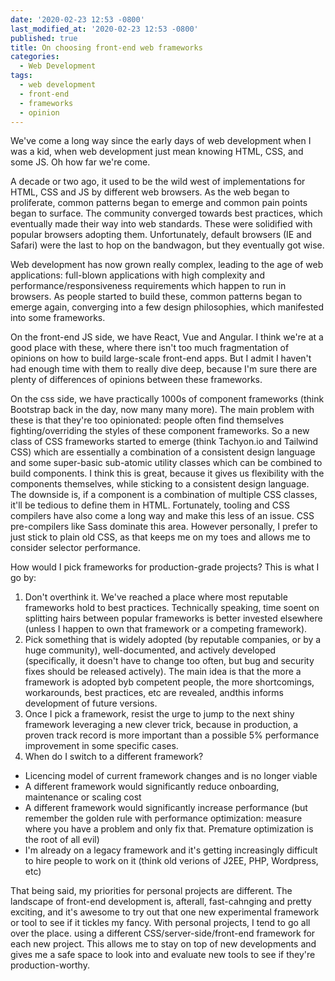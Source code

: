 ```yaml
---
date: '2020-02-23 12:53 -0800'
last_modified_at: '2020-02-23 12:53 -0800'
published: true
title: On choosing front-end web frameworks
categories:
  - Web Development
tags:
  - web development
  - front-end
  - frameworks
  - opinion
---
```

We've come a long way since the early days of web development when I was a kid, when web development just mean knowing HTML, CSS, and some JS. Oh how far we're come.

A decade or two ago, it used to be the wild west of implementations for HTML, CSS and JS by different web browsers. As the web began to proliferate, common patterns began to emerge and common pain points began to surface. The community converged towards best practices, which eventually made their way into web standards. These were solidified with popular browsers adopting them. Unfortunately, default browsers (IE and Safari) were the last to hop on the bandwagon, but they eventually got wise.

Web development has now grown really complex, leading to the age of web applications: full-blown applications with high complexity and performance/responsiveness requirements which happen to run in browsers. As people started to build these, common patterns began to emerge again, converging into a few design philosophies, which manifested into some frameworks.

On the front-end JS side, we have React, Vue and Angular. I think we're at a good place with these, where there isn't too much fragmentation of opinions on how to build large-scale front-end apps. But I admit I haven't had enough time with them to really dive deep, because I'm sure there are plenty of differences of opinions between these frameworks.

On the css side, we have practically 1000s of component frameworks (think Bootstrap back in the day, now many many more). The main problem with these is that they're too opinionated: people often find themselves fighting/overriding the styles of these component frameworks. So a new class of CSS frameworks started to emerge (think Tachyon.io and Tailwind CSS) which are essentially a combination of a consistent design language and some super-basic sub-atomic utility classes which can be combined to build components. I think this is great, because it gives us flexibility with the components themselves, while sticking to a consistent design language. The downside is, if a component is a combination of multiple CSS classes, it'll be tedious to define them in HTML. Fortunately, tooling and CSS compilers have also come a long way and make this less of an issue. CSS pre-compilers like Sass dominate this area. However personally, I prefer to just stick to plain old CSS, as that keeps me on my toes and allows me to consider selector performance.

How would I pick frameworks for production-grade projects? This is what I go by:

1. Don't overthink it. We've reached a place where most reputable frameworks hold to best practices. Technically speaking, time soent on splitting hairs between popular frameworks is better invested elsewhere (unless I happen to own that framework or a competing framework).
2. Pick something that is widely adopted (by reputable companies, or by a huge community), well-documented, and actively developed (specifically, it doesn't have to change too often, but bug and security fixes should be released actively). The main idea is that the more a framework is adopted byb competent people, the more shortcomings, workarounds, best practices, etc are revealed, andthis informs development of future versions.
3. Once I pick a framework, resist the urge to jump to the next shiny framework leveraging a new clever trick, because in production, a proven track record is more important than a possible 5% performance improvement in some specific cases.
4. When do I switch to a different framework?
  - Licencing model of current framework changes and is no longer viable
  - A different framework would significantly reduce onboarding, maintenance or scaling cost
  - A different framework would significantly increase performance (but remember the golden rule with performance optimization: measure where you have a problem and only fix that. Premature optimization is the root of all evil)
  - I'm already on a legacy framework and it's getting increasingly difficult to hire people to work on it (think old verions of J2EE, PHP, Wordpress, etc)

That being said, my priorities for personal projects are different. The landscape of front-end development is, afterall, fast-cahnging and pretty exciting, and it's awesome to try out that one new experimental framework or tool to see if it tickles my fancy. With personal projects, I tend to go all over the place. using a different CSS/server-side/front-end framework for each new project. This allows me to stay on top of new developments and gives me a safe space to look into and evaluate new tools to see if they're production-worthy.
